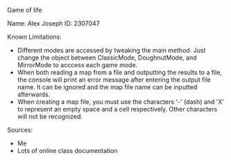 Game of life

Name: Alex Joseph
ID: 2307047

Known Limitations:
  - Different modes are accessed by tweaking the main method. Just change the object between ClassicMode, DoughnutMode, and MirrorMode to acccess each game mode.
  - When both reading a map from a file and outputting the results to a file, the console will print an error message after entering the output file name. It can be ignored and the map file name can be inputted afterwards.
  - When creating a map file, you must use the characters '-' (dash) and 'X' to represent an empty space and a cell respectively. Other characters will not be recognized.

Sources:
  - Me
  - Lots of online class documentation
